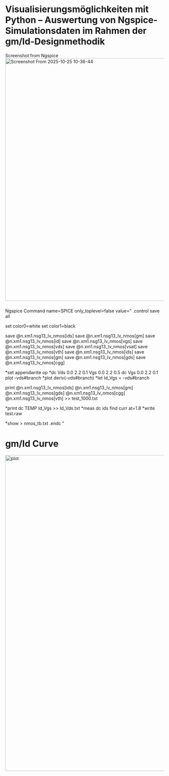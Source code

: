 # Visualisierungsmöglichkeiten mit Python – Auswertung von Ngspice-Simulationsdaten im Rahmen der gm/Id-Designmethodik

Screenshot from Ngspice
<img width="1366" height="768" alt="Screenshot From 2025-10-25 10-36-44" src="https://github.com/user-attachments/assets/c884d639-d1b8-49b2-ba03-58585f53248f" />

###
Ngspice Command
name=SPICE only_toplevel=false value="
.control
save all

set color0=white
set color1=black

save @n.xm1.nsg13_lv_nmos[ids]
save @n.xm1.nsg13_lv_nmos[gm]
save @n.xm1.nsg13_lv_nmos[id]
save @n.xm1.nsg13_lv_nmos[vgs]
save @n.xm1.nsg13_lv_nmos[vds]
save @n.xm1.nsg13_lv_nmos[vsat]
save @n.xm1.nsg13_lv_nmos[vth]
save @n.xm1.nsg13_lv_nmos[ids]
save @n.xm1.nsg13_lv_nmos[gm]
save @n.xm1.nsg13_lv_nmos[gds]
save @n.xm1.nsg13_lv_nmos[cgg]

*set appendwrite
op
*dc Vds 0.0 2.2 0.1 Vgs 0.0 2.2 0.5
dc Vgs 0.0 2.2 0.1
plot -vds#branch
*plot deriv(-vds#branch)
*let Id_Vgs = -vds#branch

print @n.xm1.nsg13_lv_nmos[ids] @n.xm1.nsg13_lv_nmos[gm] @n.xm1.nsg13_lv_nmos[gds] @n.xm1.nsg13_lv_nmos[cgg] @n.xm1.nsg13_lv_nmos[vth] >> test_1000.txt

*print dc TEMP Id_Vgs >> Id_Vds.txt
*meas dc ids find curr at=1.8
*write test.raw


*show > nmos_tb.txt
.endc
"

###

# gm/Id Curve
<img width="1200" height="1000" alt="plot" src="https://github.com/user-attachments/assets/1a650d8e-71f5-496e-ac1a-b3522c66f9b4" />

